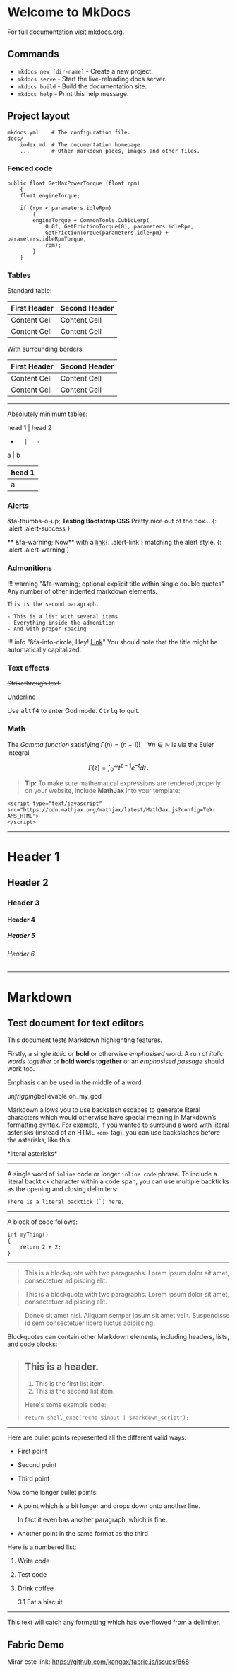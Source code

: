 # Welcome to MkDocs

For full documentation visit [mkdocs.org](http://mkdocs.org).

## Commands

* `mkdocs new [dir-name]` - Create a new project.
* `mkdocs serve` - Start the live-reloading docs server.
* `mkdocs build` - Build the documentation site.
* `mkdocs help` - Print this help message.

## Project layout

    mkdocs.yml    # The configuration file.
    docs/
        index.md  # The documentation homepage.
        ...       # Other markdown pages, images and other files.

### Fenced code

```
public float GetMaxPowerTorque (float rpm)
	{
	float engineTorque;

	if (rpm < parameters.idleRpm)
		{
		engineTorque = CommonTools.CubicLerp(
			0.0f, GetFrictionTorque(0), parameters.idleRpm,
			GetFrictionTorque(parameters.idleRpm) + parameters.idleRpmTorque,
			rpm);
		}
	}
```

### Tables

Standard table:

First Header  | Second Header
------------- | -------------
Content Cell  | Content Cell
Content Cell  | Content Cell

With surrounding borders:

| First Header  | Second Header |
| ------------- | ------------- |
| Content Cell  | Content Cell  |
| Content Cell  | Content Cell  |

***

Absolutely minimum tables:

head 1 	| 	head 2
-		|	-
a		|	b

|head 1|
|-|
|a|

### Alerts

&fa-thumbs-o-up; **Testing Bootstrap CSS** Pretty nice out of the box...
{: .alert .alert-success }

** &fa-warning; Now** with a [link](#){: .alert-link } matching the alert style.
{: .alert .alert-warning }

### Admonitions

!!! warning "&fa-warning; optional explicit title within <del>single</del> double quotes"
    Any number of other indented markdown elements.

    This is the second paragraph.

	- This is a list with several items
	- Everything inside the admonition
	- And with proper spacing

!!! info "&fa-info-circle; Hey! [Link](#)"
    You should note that the title might be automatically capitalized.

### Text effects

<del>Strikethrough text.</del>

<u>Underline</u>

Use <kbd>alt</kbd><kbd>f4</kbd> to enter God mode. <kbd>Ctrl</kbd><kbd>q</kbd> to quit.

### Math

The *Gamma function* satisfying $\Gamma(n) = (n-1)!\quad\forall n\in\mathbb N$ is via the Euler integral

$$
\Gamma(z) = \int_0^\infty t^{z-1}e^{-t}dt\,.
$$

> **Tip:** To make sure mathematical expressions are rendered properly on your website, include **MathJax** into your template:

```
<script type="text/javascript" src="https://cdn.mathjax.org/mathjax/latest/MathJax.js?config=TeX-AMS_HTML">
</script>
```

----

# Header 1

## Header 2

### Header 3

#### Header 4

##### Header 5

###### Header 6

----

# Markdown

## Test document for text editors

This document tests Markdown highlighting features.

Firstly, a single *italic* or **bold** or otherwise _emphasised_ word.
A run of *italic words together* or **bold words together** or an _emphasised passage_ should work too.

Emphasis can be used in the middle of a word:

un*frigging*believable  oh_my_god

Markdown allows you to use backslash escapes to generate literal characters which would otherwise have special meaning in Markdown’s formatting syntax. For example, if you wanted to surround a word with literal asterisks (instead of an HTML `<em>` tag), you can use backslashes before the asterisks, like this:

\*literal asterisks\*

----

A single word of `inline` code or longer `inline code` phrase.
To include a literal backtick character within a code span,
you can use multiple backticks as the opening and closing delimiters:

``There is a literal backtick (`) here.``

----

A block of code follows:

	int myThing()
	{
		return 2 + 2;
	}

----

> This is a blockquote with two paragraphs. Lorem ipsum dolor sit amet,
> consectetuer adipiscing elit.

> This is a blockquote with two paragraphs. Lorem ipsum dolor sit amet,
consectetuer adipiscing elit.

> Donec sit amet nisl. Aliquam semper ipsum sit amet velit. Suspendisse
id sem consectetuer libero luctus adipiscing.

Blockquotes can contain other Markdown elements, including headers, lists, and code blocks:

> ## This is a header.
>
> 1.   This is the first list item.
> 2.   This is the second list item.
>
> Here's some example code:
>
>     return shell_exec("echo $input | $markdown_script");

----

Here are bullet points represented all the different valid ways:

* First point
+ Second point
- Third point

Now some longer bullet points:

- 	A point which is a bit longer and
	drops down onto another line.

	In fact it even has another paragraph, which is fine.

-	Another point in the same format as the third

Here is a numbered list:

1. Write code
2. Test code
3. Drink coffee

	3.1 Eat a biscuit

----

This text will catch any formatting which has overflowed from a delimiter.

## Fabric Demo

Mirar este link: https://github.com/kangax/fabric.js/issues/868

<canvas id="c" class="img-responsive" width="825px" height="600px">
</canvas>

<script type="text/javascript">
	window.onload = function() // Aqui no podemos usar $ porque jquery se carga despues que este script...
	{
		var canvas = new fabric.StaticCanvas('c');
		//canvas.setDimensions(825, 600); Esto parece que no hace nada
		$('#c').css("height", "auto"); // Esto es necesario porque al inicializar el canvas, fabric asigna un alto fijo
		
		canvas.add(
			new fabric.Rect({ top: 50, left: 50, width: 50, height: 50, fill: '#f55' }),
			new fabric.Circle({ top: 50, left: 725, radius: 25, fill: 'green' }),
			new fabric.Triangle({ top: 500, left: 400, width: 50, height: 50, fill: 'yellow' })
		);
	};
</script>
